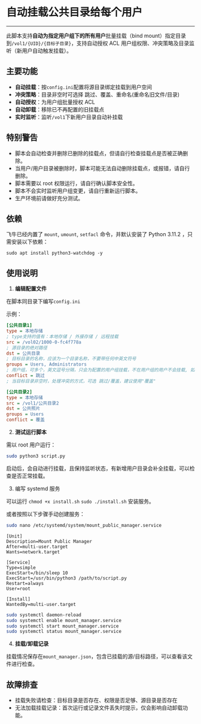 # 自动挂载公共目录给每个用户

---

此脚本支持**自动为指定用户组下的所有用户**批量挂载（bind mount）指定目录到`/vol1/{UID}/{目标子目录}`，支持自动授权 ACL 用户组权限、冲突策略及目录监听（新用户自动触发挂载）。

## 主要功能

- **自动挂载**：按`config.ini`配置将源目录绑定挂载到用户空间
- **冲突策略**：目录非空时可选择 跳过、覆盖、重命名(重命名旧文件/目录)
- **自动授权**：为用户组批量授权 ACL
- **自动卸载**：移除已不再配置的旧挂载点
- **实时监听**：监听`/vol1`下新用户目录自动补挂载

## 特别警告

- 脚本会自动检查并删除已删除的挂载点，但请自行检查挂载点是否被正确删除。
- 当用户/用户目录被删除时，脚本可能无法自动删除挂载点，或报错，请自行删除。
- 脚本需要以 root 权限运行，请自行确认脚本安全性。
- 脚本不会实时监听用户组变更，请自行重新运行脚本。
- 生产环境前请做好充分测试。

## 依赖

飞牛已经内置了 `mount`, `umount`, `setfacl` 命令，并默认安装了 Python 3.11.2 ，只需安装以下依赖：

`sudo apt install python3-watchdog -y`

## 使用说明

1. **编辑配置文件**

在脚本同目录下编写`config.ini`  

示例：

```ini
[公共目录1]
type = 本地存储
; type支持的值有：本地存储 / 外接存储 / 远程挂载
src = /vol02/1000-0-fc4f778a
; 源目录的绝对路径
dst = 公共目录
; 目标目录的名称，应该为一个目录名称，不要带任何中英文符号
groups = Users, Administrators
; 用户组，可多个，英文逗号分隔，只会为配置的用户组挂载，不在用户组的用户不会挂载, 如果要为全部用户挂载，请用 Users
conflict = 跳过
; 当目标目录非空时，处理冲突的方式，可选 跳过/覆盖，建议使用"覆盖"

[公共目录2]
type = 本地存储
src = /vol1/公共目录2
dst = 公共照片
groups = Users
conflict = 覆盖
```

2. **测试运行脚本**

需以 root 用户运行：

```sh
sudo python3 script.py
```

启动后，会自动进行挂载，且保持监听状态，有新增用户目录会补全挂载，可以检查是否正常挂载。


3. 编写 systemd 服务

可以运行 `chmod +x install.sh` `sudo ./install.sh` 安装服务。

或者按照以下步骤手动创建服务：

```sh
sudo nano /etc/systemd/system/mount_public_manager.service
```

```
[Unit]
Description=Mount Public Manager
After=multi-user.target
Wants=network.target

[Service]
Type=simple
ExecStart=/bin/sleep 10
ExecStart=/usr/bin/python3 /path/to/script.py
Restart=always
User=root

[Install]
WantedBy=multi-user.target
```

```sh
sudo systemctl daemon-reload
sudo systemctl enable mount_manager.service
sudo systemctl start mount_manager.service
sudo systemctl status mount_manager.service
```


4. **挂载/卸载记录**

挂载情况保存在`mount_manager.json`，包含已挂载的源/目标路径，可以查看该文件进行检查。


## 故障排查

- 挂载失败请检查：目标目录是否存在、权限是否足够、源目录是否存在
- 无法加载挂载记录：首次运行或记录文件丢失时提示，仅会影响自动卸载功能。
